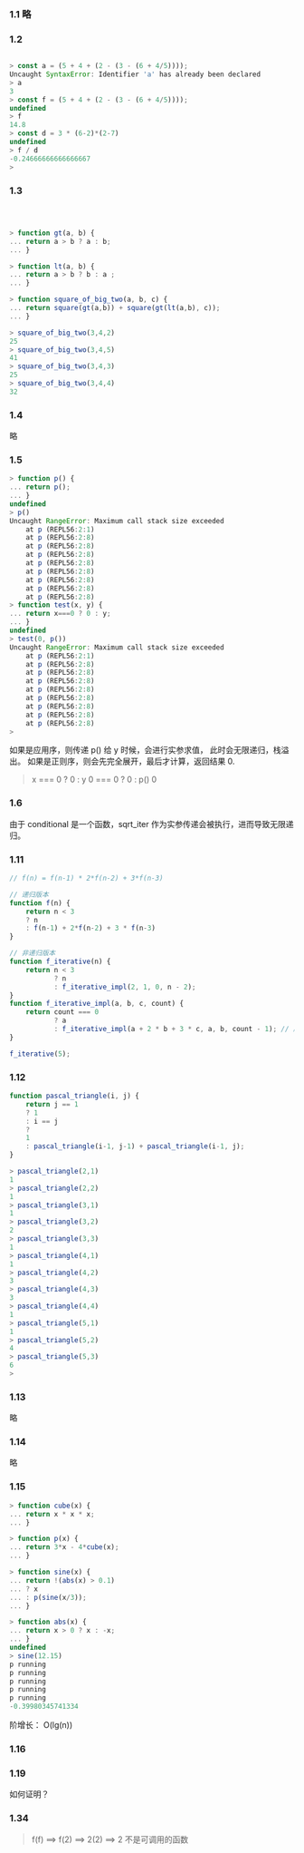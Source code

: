 ### 1.1 略

### 1.2

```js

> const a = (5 + 4 + (2 - (3 - (6 + 4/5))));
Uncaught SyntaxError: Identifier 'a' has already been declared
> a
3
> const f = (5 + 4 + (2 - (3 - (6 + 4/5))));
undefined
> f
14.8
> const d = 3 * (6-2)*(2-7)
undefined
> f / d
-0.24666666666666667
> 
```

### 1.3

```js



> function gt(a, b) {
... return a > b ? a : b;
... }

> function lt(a, b) {
... return a > b ? b : a ;
... }

> function square_of_big_two(a, b, c) {
... return square(gt(a,b)) + square(gt(lt(a,b), c));
... }

> square_of_big_two(3,4,2)
25
> square_of_big_two(3,4,5)
41
> square_of_big_two(3,4,3)
25
> square_of_big_two(3,4,4)
32

```

### 1.4

略

### 1.5

```js
> function p() {
... return p();
... }
undefined
> p()
Uncaught RangeError: Maximum call stack size exceeded
    at p (REPL56:2:1)
    at p (REPL56:2:8)
    at p (REPL56:2:8)
    at p (REPL56:2:8)
    at p (REPL56:2:8)
    at p (REPL56:2:8)
    at p (REPL56:2:8)
    at p (REPL56:2:8)
    at p (REPL56:2:8)
> function test(x, y) {
... return x===0 ? 0 : y;
... }
undefined
> test(0, p())
Uncaught RangeError: Maximum call stack size exceeded
    at p (REPL56:2:1)
    at p (REPL56:2:8)
    at p (REPL56:2:8)
    at p (REPL56:2:8)
    at p (REPL56:2:8)
    at p (REPL56:2:8)
    at p (REPL56:2:8)
    at p (REPL56:2:8)
    at p (REPL56:2:8)
> 
```

如果是应用序，则传递 p() 给 y 时候，会进行实参求值， 此时会无限递归，栈溢出。
如果是正则序，则会先完全展开，最后才计算，返回结果 0.

> x === 0 ? 0 : y
> 0 === 0 ? 0 : p()
> 0

### 1.6

由于 conditional 是一个函数，sqrt_iter 作为实参传递会被执行，进而导致无限递归。

### 1.11

```js
// f(n) = f(n-1) * 2*f(n-2) + 3*f(n-3)

// 递归版本
function f(n) {
    return n < 3
    ? n
    : f(n-1) + 2*f(n-2) + 3 * f(n-3)
}

// 非递归版本
function f_iterative(n) {
    return n < 3
           ? n
           : f_iterative_impl(2, 1, 0, n - 2);
}
function f_iterative_impl(a, b, c, count) {
    return count === 0
           ? a
           : f_iterative_impl(a + 2 * b + 3 * c, a, b, count - 1); // 尾递归
}

f_iterative(5);
```

### 1.12 
```js
function pascal_triangle(i, j) {
    return j == 1 
    ? 1
    : i == j
    ?
    1
    : pascal_triangle(i-1, j-1) + pascal_triangle(i-1, j);
}

> pascal_triangle(2,1)
1
> pascal_triangle(2,2)
1
> pascal_triangle(3,1)
1
> pascal_triangle(3,2)
2
> pascal_triangle(3,3)
1
> pascal_triangle(4,1)
1
> pascal_triangle(4,2)
3
> pascal_triangle(4,3)
3
> pascal_triangle(4,4)
1
> pascal_triangle(5,1)
1
> pascal_triangle(5,2)
4
> pascal_triangle(5,3)
6
> 
```

### 1.13
略

### 1.14
略

### 1.15
```js
> function cube(x) {
... return x * x * x;
... }

> function p(x) {
... return 3*x - 4*cube(x);
... }

> function sine(x) {
... return !(abs(x) > 0.1)
... ? x
... : p(sine(x/3));
... }

> function abs(x) {
... return x > 0 ? x : -x;
... }
undefined
> sine(12.15)
p running
p running
p running
p running
p running
-0.39980345741334
```

阶增长： O(lg(n))

### 1.16

### 1.19
如何证明？


### 1.34
> f(f) ==> f(2) ==> 2(2) ==> 2 不是可调用的函数

